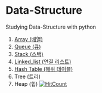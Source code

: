 # Data-Structure
Studying Data-Structure with python

  1. [Array (배열)](/Array)
  2. [Queue (큐)](/Queue)
  3. [Stack (스택)](/Stack)
  4. [Linked_list (연결 리스트)](Linked_list)
  5. [Hash Table (해쉬 테이블)](Hash_table)
  6. Tree (트리)
  7. Heap (힙)
[![HitCount](http://hits.dwyl.com/pome95/pome95githubio.svg)](http://hits.dwyl.com/pome95/pome95githubio)
